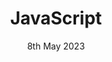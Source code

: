 ---
title: JavaScript
categories: jekyll lbs
layout: post
description: Lorem ipsum dolor sit amet, consectetur adipiscing elit. Etiam eget turpis non nunc ultricies cursus in nec orci. Vestibulum maximus lacus eu interdum ultrices. Fusce semper rhoncus libero, vel auctor purus imperdiet hendrerit. Morbi tortor diam, faucibus at urna ut, laoreet sollicitudin augue. Sed a sapien diam. Quisque non risus lacus. Nulla ullamcorper dui arcu, in ultrices mauris luctus at. Donec urna sapien, vehicula ac metus imperdiet, tempus vehicula nisi. Etiam non turpis vitae nisl pellentesque mollis id eget odio. Sed sodales consectetur ipsum ut porta. Nulla congue dictum lacinia. Vivamus non porta est.
date: 8th May 2023
auther: Hugo Spångberg
img: /img/img3.jpg
---